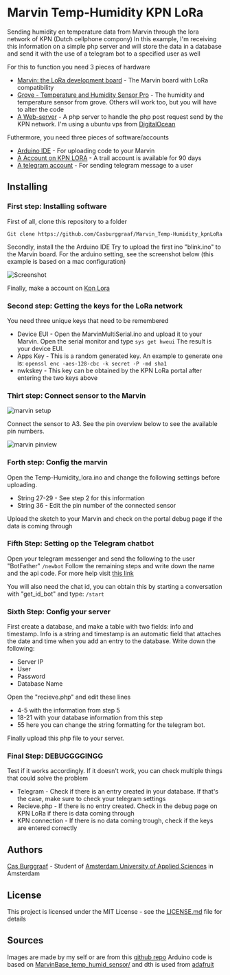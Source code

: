# Marvin Temp-Humidity KPN LoRa
Sending humidity en temperature data from Marvin through the lora network of KPN (Dutch cellphone compony)
In this example, I'm receiving this information on a simple php server and will store the data in a database and send it with the use of a telegram bot to a specified user as well

For this to function you need 3 pieces of hardware
* [Marvin: the LoRa development board](https://www.kickstarter.com/projects/688158475/marvin-the-lora-development-board) - The Marvin board with LoRa compatibility
* [Grove - Temperature and Humidity Sensor Pro](http://wiki.seeed.cc/Grove-Temperature_and_Humidity_Sensor_Pro/) - The humidity and temperature sensor from grove. Others will work too, but you will have to alter the code
* [A Web-server](https://m.do.co/c/5307d376ecef) - A php server to handle the php post request send by the KPN network. I'm using a ubuntu vps from [DigitalOcean](https://m.do.co/c/5307d376ecef)

Futhermore, you need three pieces of software/accounts
* [Arduino IDE](https://www.arduino.cc/en/Main/Software) - For uploading code to your Marvin
* [A Account on KPN LORA](https://loradeveloper.mendixcloud.com/login.html) - A trail account is available for 90 days
* [A telegram account](https://telegram.org) - For sending telegram message to a user

## Installing

### First step: Installing software
First of all, clone this repository to a folder

`Git clone https://github.com/Casburggraaf/Marvin_Temp-Humidity_kpnLoRa`

Secondly, install the the Arduino IDE
Try to upload the first ino "blink.ino" to the Marvin board. For the arduino setting, see the screenshot below (this example is based on a mac configuration)

![Screenshot](../master/images/screenshot_arduino.png)

Finally, make a account on [Kpn Lora](https://loradeveloper.mendixcloud.com/login.html)

### Second step: Getting the keys for the LoRa network
You need three unique keys that need to be remembered
* Device EUI - Open the MarvinMultiSerial.ino and upload it to your Marvin. Open the serial monitor and type
`sys get hweui`
The result is your device EUI.
* Apps Key - This is a random generated key. An example to generate one is:
`openssl enc -aes-128-cbc -k secret -P -md sha1`
* nwkskey - This key can be obtained by the KPN LoRa portal after entering the two keys above

### Thirt step: Connect sensor to the Marvin
![marvin setup](../master/images/marvin_sensor.jpg)

Connect the sensor to A3. See the pin overview below to see the available pin numbers.

![marvin pinview](../master/images/marvin_pins.jpeg)

### Forth step: Config the marvin
Open the Temp-Humidity_lora.ino and change the following settings before uploading.
* String 27-29 - See step 2 for this information
* String 36 - Edit the pin number of the connected sensor

Upload the sketch to your Marvin and check on the portal debug page if the data is coming through

### Fifth Step: Setting op the Telegram chatbot
Open your telegram messenger and send the following to the user "BotFather"
`/newbot`
Follow the remaining steps and write down the name and the api code.
For more help visit [this link](https://core.telegram.org/bots)

You will also need the chat id, you can obtain this by starting a conversation with "get_id_bot" and type:
`/start`

### Sixth Step: Config your server
First create a database, and make a table with two fields: info and timestamp. Info is a string and timestamp is an automatic field that attaches the date and time when you add an entry to the database.
Write down the following:
* Server IP
* User
* Password
* Database Name

Open the "recieve.php" and edit these lines
* 4-5 with the information from step 5
* 18-21 with your database information from this step
* 55 here you can change the string formatting for the telegram bot.

Finally upload this php file to your server.

### Final Step: DEBUGGGGINGG
Test if it works accordingly.
If it doesn't work, you can check multiple things that could solve the problem
* Telegram - Check if there is an entry created in your database. If that's the case, make sure to check your telegram settings
* Recieve.php - If there is no entry created. Check in the debug page on KPN LoRa if there is data coming through
* KPN connection - If there is no data coming trough, check if the keys are entered correctly


## Authors
[Cas Burggraaf](https://www.casburggraaf.com) - Student of [Amsterdam University of Applied Sciences](http://www.amsterdamuas.com) in Amsterdam

## License
This project is licensed under the MIT License - see the [LICENSE.md](LICENSE.md) file for details

## Sources
Images are made by my self or are from this [github repo](https://github.com/iotacademy/marvin/tree/master/Software)
Arduino code is based on [MarvinBase_temp_humid_sensor/](https://github.com/iotacademy/marvin/tree/master/Software/MarvinBase_temp_humid_sensor) and dth is used from [adafruit](https://github.com/adafruit/DHT-sensor-library)
